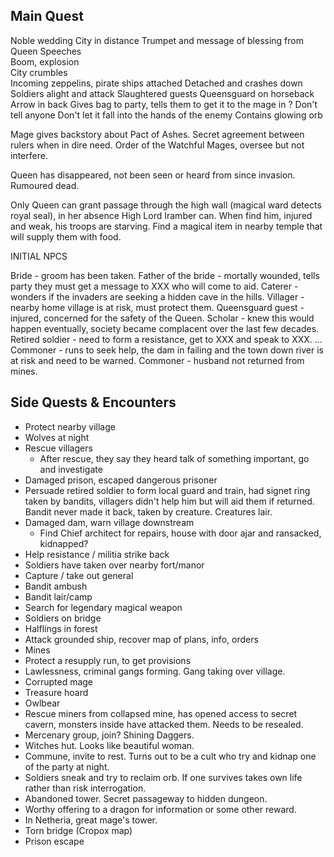 
## Main Quest

Noble wedding
City in distance
Trumpet and message of blessing from Queen
Speeches  
Boom, explosion  
City crumbles  
Incoming zeppelins, pirate ships attached
Detached and crashes down
Soldiers alight and attack
Slaughtered guests
Queensguard on horseback  
Arrow in back
Gives bag to party, tells them to get it to the mage in ?
Don't tell anyone
Don't let it fall into the hands of the enemy
Contains glowing orb

Mage gives backstory about Pact of Ashes. Secret agreement between rulers when in dire need. Order of the Watchful Mages, oversee but not interfere.

Queen has disappeared, not been seen or heard from since invasion. Rumoured dead.

Only Queen can grant passage through the high wall (magical ward detects royal seal), in her absence High Lord Iramber can. When find him, injured and weak, his troops are starving. Find a magical item in nearby temple that will supply them with food. 

INITIAL NPCS

Bride - groom has been taken.
Father of the bride - mortally wounded, tells party they must get a message to XXX who will come to aid. 
Caterer - wonders if the invaders are seeking a hidden cave in the hills.
Villager - nearby home village is at risk, must protect them.
Queensguard guest - injured, concerned for the safety of the Queen.
Scholar - knew this would happen eventually, society became complacent over the last few decades.
Retired soldier - need to form a resistance, get to XXX and speak to XXX.
...
Commoner - runs to seek help, the dam in failing and the town down river is at risk and need to be warned.
Commoner - husband not returned from mines.

## Side Quests & Encounters

- Protect nearby village
- Wolves at night
- Rescue villagers
	- After rescue, they say they heard talk of something important, go and investigate
- Damaged prison, escaped dangerous prisoner
- Persuade retired soldier to form local guard and train, had signet ring taken by bandits, villagers didn't help him but will aid them if returned. Bandit never made it back, taken by creature. Creatures lair.
- Damaged dam, warn village downstream
	- Find Chief architect for repairs, house with door ajar and ransacked, kidnapped?
- Help resistance / militia strike back
- Soldiers have taken over nearby fort/manor
- Capture / take out general
- Bandit ambush
- Bandit lair/camp
- Search for legendary magical weapon
- Soldiers on bridge
- Halflings in forest
- Attack grounded ship, recover map of plans, info, orders
- Mines
- Protect a resupply run, to get provisions
- Lawlessness, criminal gangs forming. Gang taking over village.
- Corrupted mage
- Treasure hoard
- Owlbear
- Rescue miners from collapsed mine, has opened access to secret cavern, monsters inside have attacked them.  Needs to be resealed. 
- Mercenary group, join? Shining Daggers.
- Witches hut. Looks like beautiful woman.
- Commune, invite to rest. Turns out to be a cult who try and kidnap one of the party at night.
- Soldiers sneak and try to reclaim orb. If one survives takes own life rather than risk interrogation.
- Abandoned tower. Secret passageway to hidden dungeon.
- Worthy offering to a dragon for information or some other reward.
- In Netheria, great mage's tower.
- Torn bridge (Cropox map)
- Prison escape